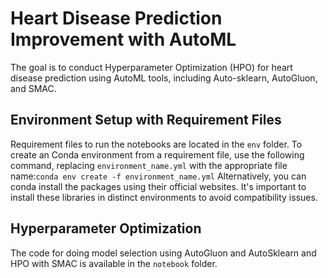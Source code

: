 # Heart Disease Prediction Improvement with AutoML

The goal is to conduct Hyperparameter Optimization (HPO) for heart disease prediction using AutoML tools, including Auto-sklearn, AutoGluon, and SMAC.

## Environment Setup with Requirement Files

Requirement files to run the notebooks are located in the `env` folder. To create an Conda environment from a requirement file, use the following command, replacing `environment_name.yml` with the appropriate file name:`conda env create -f environment_name.yml`
Alternatively, you can conda install the packages using their official websites. It's important to install these libraries in distinct environments to avoid compatibility issues.

## Hyperparameter Optimization

The code for doing model selection using AutoGluon and AutoSklearn and HPO with SMAC is available in the `notebook` folder.
